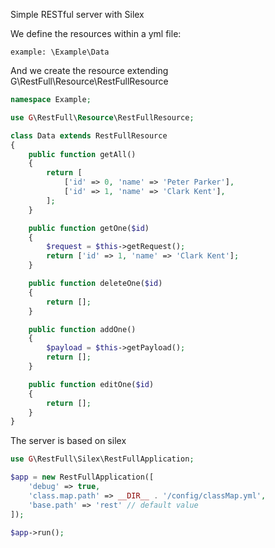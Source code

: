 Simple RESTful server with Silex

We define the resources within a yml file:

```
example: \Example\Data
```

And we create the resource extending G\RestFull\Resource\RestFullResource

```php
namespace Example;

use G\RestFull\Resource\RestFullResource;

class Data extends RestFullResource
{
    public function getAll()
    {
        return [
            ['id' => 0, 'name' => 'Peter Parker'],
            ['id' => 1, 'name' => 'Clark Kent'],
        ];
    }

    public function getOne($id)
    {
        $request = $this->getRequest();
        return ['id' => 1, 'name' => 'Clark Kent'];
    }

    public function deleteOne($id)
    {
        return [];
    }

    public function addOne()
    {
        $payload = $this->getPayload();
        return [];
    }

    public function editOne($id)
    {
        return [];
    }
}
```

The server is based on silex

```php
use G\RestFull\Silex\RestFullApplication;

$app = new RestFullApplication([
    'debug' => true,
    'class.map.path' => __DIR__ . '/config/classMap.yml',
    'base.path' => 'rest' // default value
]);

$app->run();
```
